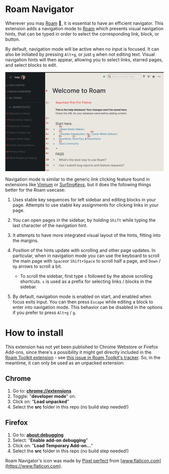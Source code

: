 # Roam Navigator

Wherever you may [Roam][] :metal:, it is essential to have an
efficient navigator. This extension adds a navigation mode to [Roam][]
which presents visual navigation hints, that can be typed in order to
select the corresponding link, block, or button.

By default, navigation mode will be active when no input is focused.
It can also be initiated by pressing `Alt+g`, or just `g` when not
editing text. Visual navigation hints will then appear, allowing you
to select links, starred pages, and select blocks to edit.

![screenshot of Roam with navigation mode activated](etc/screenshot1280.png)

Navigation mode is similar to the generic link clicking feature found
in extensions like [Vimium][] or [SurfingKeys][], but it does the
following things better for the Roam usecase:

1. Uses stable key sequences for left sidebar and editing blocks in
   your page.  Attempts to use stable key assignments for clicking
   links in your page.

2. You can open pages in the sidebar, by holding `Shift` while typing
   the last character of the navigation hint.

3. It attempts to have more integrated visual layout of the hints,
   fitting into the margins.

4. Position of the hints update with scrolling and other page
   updates. In particular, when in navigation mode you can use the
   keyboard to scroll the main page with `Space`or `Shift+Space` to
   scroll half a page, and `Down` / `Up` arrows to scroll a bit.

   - To scroll the sidebar, first type `s` followed by the above
     scrolling shortcuts. `s` is used as a prefix for selecting links
     / blocks in the sidebar.

5. By default, navigation mode is enabled on start, and enabled when
   focus exits input. You can then press `Escape` while editing a
   block to enter into navigation mode. This behavior can be disabled
   in the options if you prefer to press `Alt+g` / `g`.

[Roam]: https://roamresearch.com/
[Vimium]: https://vimium.github.io/
[SurfingKeys]: https://github.com/brookhong/Surfingkeys

# How to install

This extension has not yet been published to Chrome Webstore or
Firefox Add-ons, since there's a possibility it might get directly
included in the [Roam Toolkit
extension](https://github.com/roam-unofficial/roam-toolkit) - see
[this issue in Roam Toolkit's
tracker](https://github.com/roam-unofficial/roam-toolkit/issues/91).
So, in the meantime, it can only be used as an unpacked extension:

## Chrome

1. Go to: [**chrome://extensions**](chrome://extensions)
2. Toggle: "**developer mode**" on.
3. Click on: "**Load unpacked**"
4. Select the **src** folder in this repo (no build step needed!)

## Firefox

1. Go to: [**about:debugging**](about:debugging)
2. Select: "**Enable add-on debugging**"
3. Click on: "**Load Temporary Add-on…**"
4. Select the **src** folder in this repo (no build step needed!)

Roam Navigator's icon was made by [Pixel
perfect](https://www.flaticon.com/authors/pixel-perfect) from
[www.flaticon.com](https://www.flaticon.com).
